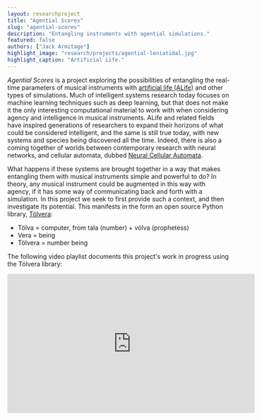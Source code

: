 ```yaml
---
layout: researchproject
title: "Agential Scores"
slug: "agential-scores"
description: "Entangling instruments with agential simulations."
featured: false
authors: ["Jack Armitage"]
highlight_image: "research/projects/agential-leniatidal.jpg"
highlight_caption: "Artificial Life."
---
```


_Agential Scores_ is a project exploring the possibilities of entangling the real-time parameters of musical instruments with [artificial life (ALife)](https://en.wikipedia.org/wiki/Artificial_life) and other types of simulations.
Much of intelligent systems research today focuses on machine learning techniques such as deep learning, but that does not make it the only interesting computational material to work with when considering agency and intelligence in musical instruments.
ALife and related fields have inspired generations of researchers to expand their horizons of what could be considered intelligent, and the same is still true today, with new systems and species being discovered all the time.
Indeed, there is also a coming together of worlds between contemporary research with neural networks, and cellular automata, dubbed [Neural Cellular Automata](https://distill.pub/2020/growing-ca/).

What happens if these systems are brought together in a way that makes entangling them with musical instruments simple and powerful to do? In theory, any musical instrument could be augmented in this way with agency, if it has some way of communicating back and forth with a simulation.
In this project we seek to first provide such a context, and then investigate its potential.
This manifests in the form an open source Python library, [Tölvera](https://github.com/Intelligent-Instruments-Lab/iil-python-tools/tree/ja-dev/tolvera):

- Tölva = computer, from tala (number) + völva (prophetess) 
- Vera = being 
- Tölvera = number being

The following video playlist documents this project's work in progress using the Tölvera library:

<iframe width="560" height="315" src="https://www.youtube.com/embed/videoseries?list=PL8bdQleKUA1vNez5gw-pfQB21Q1-vHn3x" title="Agential Scores / Tölvera" frameborder="0" allow="accelerometer; autoplay; clipboard-write; encrypted-media; gyroscope; picture-in-picture" allowfullscreen></iframe>
